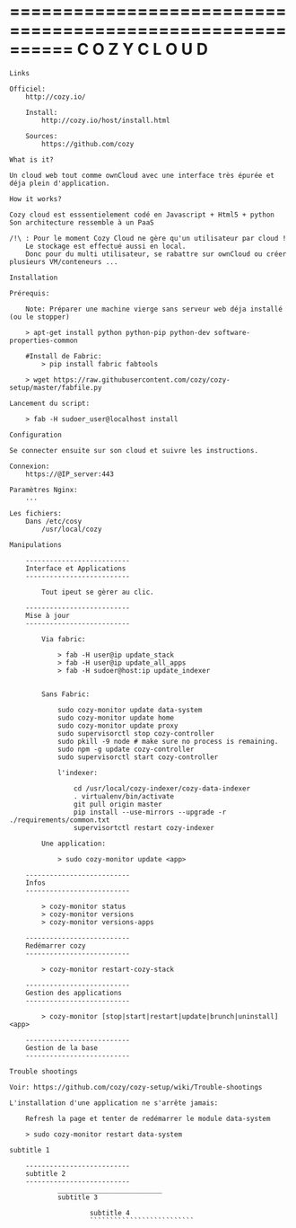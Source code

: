 ==========================================================
                       C O Z Y  C L O U D
==========================================================

~~~~~~~~~~~~~~~~~~~~~~~~~~
Links
~~~~~~~~~~~~~~~~~~~~~~~~~~

    Officiel:
        http://cozy.io/

        Install:
            http://cozy.io/host/install.html

        Sources:
            https://github.com/cozy

~~~~~~~~~~~~~~~~~~~~~~~~~~
What is it?
~~~~~~~~~~~~~~~~~~~~~~~~~~

    Un cloud web tout comme ownCloud avec une interface très épurée et déja plein d'application.

~~~~~~~~~~~~~~~~~~~~~~~~~~
How it works?
~~~~~~~~~~~~~~~~~~~~~~~~~~

    Cozy cloud est esssentielement codé en Javascript + Html5 + python
    Son architecture ressemble à un PaaS

    /!\ : Pour le moment Cozy Cloud ne gère qu'un utilisateur par cloud !
        Le stockage est effectué aussi en local.
        Donc pour du multi utilisateur, se rabattre sur ownCloud ou créer plusieurs VM/conteneurs ...


~~~~~~~~~~~~~~~~~~~~~~~~~~
Installation
~~~~~~~~~~~~~~~~~~~~~~~~~~

    Prérequis:

        Note: Préparer une machine vierge sans serveur web déja installé (ou le stopper)

        > apt-get install python python-pip python-dev software-properties-common

        #Install de Fabric:
            > pip install fabric fabtools

        > wget https://raw.githubusercontent.com/cozy/cozy-setup/master/fabfile.py

    Lancement du script:

        > fab -H sudoer_user@localhost install


~~~~~~~~~~~~~~~~~~~~~~~~~~
Configuration
~~~~~~~~~~~~~~~~~~~~~~~~~~

    Se connecter ensuite sur son cloud et suivre les instructions.

    Connexion:
        https://@IP_server:443

    Paramètres Nginx:
        ... 

    Les fichiers:
        Dans /etc/cosy
            /usr/local/cozy

~~~~~~~~~~~~~~~~~~~~~~~~~~
Manipulations
~~~~~~~~~~~~~~~~~~~~~~~~~~

        --------------------------
        Interface et Applications
        --------------------------

            Tout ipeut se gèrer au clic.

        --------------------------
        Mise à jour
        --------------------------

            Via fabric:

                > fab -H user@ip update_stack
                > fab -H user@ip update_all_apps
                > fab -H sudoer@host:ip update_indexer


            Sans Fabric:

                sudo cozy-monitor update data-system
                sudo cozy-monitor update home
                sudo cozy-monitor update proxy
                sudo supervisorctl stop cozy-controller
                sudo pkill -9 node # make sure no process is remaining.
                sudo npm -g update cozy-controller
                sudo supervisorctl start cozy-controller

                l'indexer:

                    cd /usr/local/cozy-indexer/cozy-data-indexer
                    . virtualenv/bin/activate
                    git pull origin master
                    pip install --use-mirrors --upgrade -r ./requirements/common.txt
                    supervisortctl restart cozy-indexer

            Une application:

                > sudo cozy-monitor update <app>

        --------------------------
        Infos
        --------------------------

            > cozy-monitor status
            > cozy-monitor versions
            > cozy-monitor versions-apps

        --------------------------
        Redémarrer cozy
        --------------------------

            > cozy-monitor restart-cozy-stack

        --------------------------
        Gestion des applications
        --------------------------

            > cozy-monitor [stop|start|restart|update|brunch|uninstall] <app>

        --------------------------
        Gestion de la base
        --------------------------

~~~~~~~~~~~~~~~~~~~~~~~~~~
Trouble shootings
~~~~~~~~~~~~~~~~~~~~~~~~~~

    Voir: https://github.com/cozy/cozy-setup/wiki/Trouble-shootings

    L'installation d'une application ne s'arrête jamais:

        Refresh la page et tenter de redémarrer le module data-system

        > sudo cozy-monitor restart data-system

~~~~~~~~~~~~~~~~~~~~~~~~~~
subtitle 1
~~~~~~~~~~~~~~~~~~~~~~~~~~

        --------------------------
        subtitle 2
        --------------------------
                __________________________
                subtitle 3

                        subtitle 4
                        ``````````````````````````
